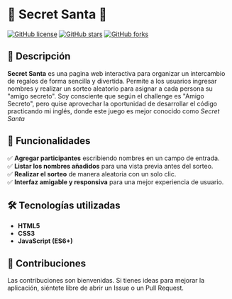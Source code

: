 # 🎁 Secret Santa 🎄  

[![GitHub license](https://img.shields.io/github/license/tuusuario/tu-repo)](LICENSE)
[![GitHub stars](https://img.shields.io/github/stars/tuusuario/tu-repo?style=social)](https://github.com/tuusuario/tu-repo/stargazers)
[![GitHub forks](https://img.shields.io/github/forks/tuusuario/tu-repo?style=social)](https://github.com/tuusuario/tu-repo/network)

## 📌 Descripción  
**Secret Santa** es una pagina web interactiva para organizar un intercambio de regalos de forma sencilla y divertida. Permite a los usuarios ingresar nombres y realizar un sorteo aleatorio para asignar a cada persona su "amigo secreto".
Soy consciente que según el challenge es "Amigo Secreto", pero quise aprovechar la oportunidad de desarrollar el código practicando mi inglés, donde este juego es mejor conocido como *Secret Santa*

## 🚀 Funcionalidades  
✅ **Agregar participantes** escribiendo nombres en un campo de entrada.  
✅ **Listar los nombres añadidos** para una vista previa antes del sorteo.  
✅ **Realizar el sorteo** de manera aleatoria con un solo clic.  
✅ **Interfaz amigable y responsiva** para una mejor experiencia de usuario.  

## 🛠️ Tecnologías utilizadas  
- **HTML5**  
- **CSS3**  
- **JavaScript (ES6+)**  

## 📌 Contribuciones
Las contribuciones son bienvenidas. Si tienes ideas para mejorar la aplicación, siéntete libre de abrir un Issue o un Pull Request.
